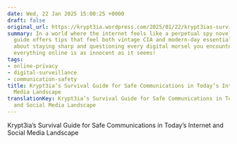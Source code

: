 ```yaml
---
date: Wed, 22 Jan 2025 15:00:25 +0000
draft: false
original_url: https://krypt3ia.wordpress.com/2025/01/22/krypt3ias-survival-guide-for-safe-communications-in-todays-internet-and-social-media-landscape/
summary: In a world where the internet feels like a perpetual spy novel, Krypt3ia's
  guide offers tips that feel both vintage CIA and modern-day essential. It's all
  about staying sharp and questioning every digital morsel you encounter—because not
  everything online is as innocent as it seems!
tags:
- online-privacy
- digital-surveillance
- communication-safety
title: Krypt3ia’s Survival Guide for Safe Communications in Today’s Internet and Social
  Media Landscape
translationKey: Krypt3ia’s Survival Guide for Safe Communications in Today’s Internet
  and Social Media Landscape
---
```


Krypt3ia’s Survival Guide for Safe Communications in Today’s Internet and Social Media Landscape